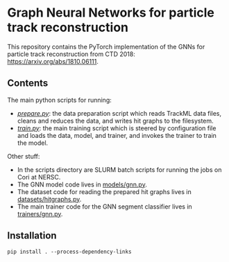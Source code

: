 # Graph Neural Networks for particle track reconstruction

This repository contains the PyTorch implementation of the GNNs for particle
track reconstruction from CTD 2018: https://arxiv.org/abs/1810.06111.

## Contents

The main python scripts for running:
- *[prepare.py](prepare.py)*: the data preparation script which reads
TrackML data files, cleans and reduces the data, and writes hit graphs to
the filesystem.
- *[train.py](train.py)*: the main training script which is steered by
configuration file and loads the data, model, and trainer, and invokes
the trainer to train the model.

Other stuff:
- In the scripts directory are SLURM batch scripts for running the jobs
on Cori at NERSC.
- The GNN model code lives in [models/gnn.py](models/gnn.py).
- The dataset code for reading the prepared hit graphs lives in
[datasets/hitgraphs.py](datasets/hitgraphs.py).
- The main trainer code for the GNN segment classifier lives in
[trainers/gnn.py](trainers/gnn.py).


## Installation
```pip install . --process-dependency-links```
